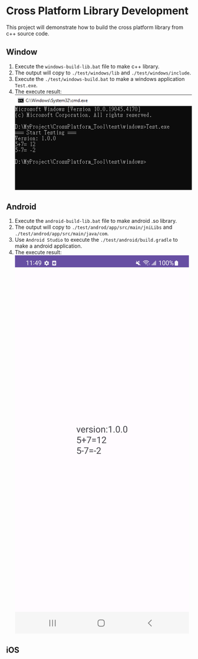 # Cross Platform Library Development
This project will demonstrate how to build the cross platform library from c++ source code.

## Window
1. Execute the `windows-build-lib.bat` file to make c++ library.
2. The output will copy to `./test/windows/lib` and  `./test/windows/include`.
3. Execute the `./test/windows-build.bat` to make a windows application `Test.exe`.
4. The execute result:  
![image info](./img/windows.PNG)

## Android
1. Execute the `android-build-lib.bat` file to make android .so library.
2. The output will copy to `./test/androd/app/src/main/jniLibs` and  `./test/androd/app/src/main/java/com`.
3. Use `Android Studio` to execute the `./test/android/build.gradle` to make a android application.
4. The execute result:  
![image info](./img/android.jpg)

## iOS